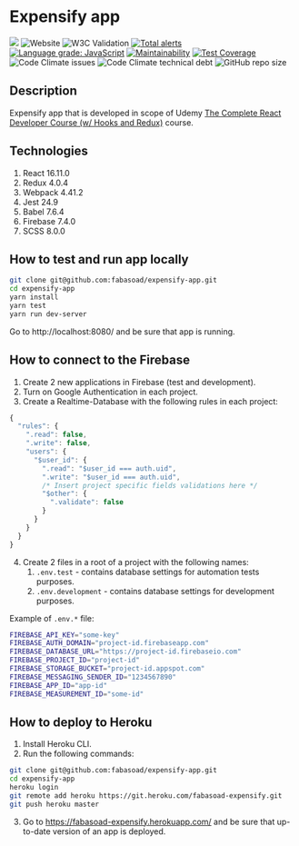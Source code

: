 # Expensify app
![](https://github.com/fabasoad/expensify-app/workflows/CI/badge.svg) ![Website](https://img.shields.io/website?down_color=lightgrey&down_message=offline&up_message=online&url=https%3A%2F%2Ffabasoad-expensify.herokuapp.com%2F) ![W3C Validation](https://img.shields.io/w3c-validation/html?targetUrl=https%3A%2F%2Ffabasoad-expensify.herokuapp.com%2F)
[![Total alerts](https://img.shields.io/lgtm/alerts/g/fabasoad/expensify-app.svg?logo=lgtm&logoWidth=18)](https://lgtm.com/projects/g/fabasoad/expensify-app/alerts/) [![Language grade: JavaScript](https://img.shields.io/lgtm/grade/javascript/g/fabasoad/expensify-app.svg?logo=lgtm&logoWidth=18)](https://lgtm.com/projects/g/fabasoad/expensify-app/context:javascript) [![Maintainability](https://api.codeclimate.com/v1/badges/f383919b86a2fde12017/maintainability)](https://codeclimate.com/github/fabasoad/expensify-app/maintainability) [![Test Coverage](https://api.codeclimate.com/v1/badges/a99a88d28ad37a79dbf6/test_coverage)](https://codeclimate.com/github/codeclimate/codeclimate/test_coverage)
![Code Climate issues](https://img.shields.io/codeclimate/issues/fabasoad/expensify-app) ![Code Climate technical debt](https://img.shields.io/codeclimate/tech-debt/fabasoad/expensify-app) ![GitHub repo size](https://img.shields.io/github/repo-size/fabasoad/expensify-app)
## Description
Expensify app that is developed in scope of Udemy [The Complete React Developer Course (w/ Hooks and Redux)](https://www.udemy.com/course/react-2nd-edition/) course.
## Technologies

1. React 16.11.0
2. Redux 4.0.4
3. Webpack 4.41.2
4. Jest 24.9
5. Babel 7.6.4
6. Firebase 7.4.0
7. SCSS 8.0.0
## How to test and run app locally
```bash
git clone git@github.com:fabasoad/expensify-app.git
cd expensify-app
yarn install
yarn test
yarn run dev-server
```
Go to http://localhost:8080/ and be sure that app is running.
## How to connect to the Firebase
1. Create 2 new applications in Firebase (test and development).
2. Turn on Google Authentication in each project.
3. Create a Realtime-Database with the following rules in each project:
```javascript
{
  "rules": {
    ".read": false,
    ".write": false,
    "users": {
      "$user_id": {
        ".read": "$user_id === auth.uid",
        ".write": "$user_id === auth.uid",
        /* Insert project specific fields validations here */
        "$other": {
          ".validate": false
        }
      }
    }
  }
}
```
4. Create 2 files in a root of a project with the following names:
    1. `.env.test` - contains database settings for automation tests purposes.
    2. `.env.development` - contains database settings for development purposes.

Example of `.env.*` file: 
```bash
FIREBASE_API_KEY="some-key"
FIREBASE_AUTH_DOMAIN="project-id.firebaseapp.com"
FIREBASE_DATABASE_URL="https://project-id.firebaseio.com"
FIREBASE_PROJECT_ID="project-id"
FIREBASE_STORAGE_BUCKET="project-id.appspot.com"
FIREBASE_MESSAGING_SENDER_ID="1234567890"
FIREBASE_APP_ID="app-id"
FIREBASE_MEASUREMENT_ID="some-id"
```
## How to deploy to Heroku
1. Install Heroku CLI.
2. Run the following commands:
```bash
git clone git@github.com:fabasoad/expensify-app.git
cd expensify-app
heroku login
git remote add heroku https://git.heroku.com/fabasoad-expensify.git
git push heroku master
```
3. Go to https://fabasoad-expensify.herokuapp.com/ and be sure that up-to-date version of an app is deployed.
